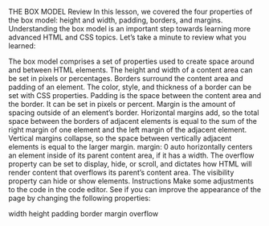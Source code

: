 THE BOX MODEL
Review
In this lesson, we covered the four properties of the box model: height and width, padding, borders, and margins. Understanding the box model is an important step towards learning more advanced HTML and CSS topics. Let’s take a minute to review what you learned:

The box model comprises a set of properties used to create space around and between HTML elements.
The height and width of a content area can be set in pixels or percentages.
Borders surround the content area and padding of an element. The color, style, and thickness of a border can be set with CSS properties.
Padding is the space between the content area and the border. It can be set in pixels or percent.
Margin is the amount of spacing outside of an element’s border.
Horizontal margins add, so the total space between the borders of adjacent elements is equal to the sum of the right margin of one element and the left margin of the adjacent element.
Vertical margins collapse, so the space between vertically adjacent elements is equal to the larger margin.
margin: 0 auto horizontally centers an element inside of its parent content area, if it has a width.
The overflow property can be set to display, hide, or scroll, and dictates how HTML will render content that overflows its parent’s content area.
The visibility property can hide or show elements.
Instructions
Make some adjustments to the code in the code editor. See if you can improve the appearance of the page by changing the following properties:

width
height
padding
border
margin
overflow
